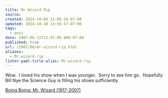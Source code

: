 ```yaml
---
title: Mr Wizard Rip
source: 
created: 2024-10-06 21:06:26-07:00
updated: 2024-10-10 14:56:47-07:00
tags:
  - post
date: 2007-06-12T13:47:00.000-07:00
published: true
url: /2007/06/mr-wizard-rip.html
aliases:
  - Mr-wizard-rip
linter-yaml-title-alias: Mr-wizard-rip
---
```



Wow.  I loved his show when I was younger.  Sorry to see him go.  Hopefully Bill Nye the Science Guy is filling his shoes sufficiently.  
  
[Boing Boing: Mr. Wizard (1917-2007)](https://www.boingboing.net/2007/06/12/mr_wizard_19172007.html)